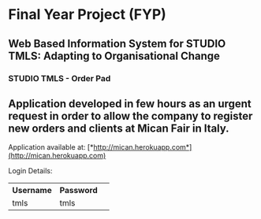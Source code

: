 # Final Year Project (FYP)
## Web Based Information System for STUDIO TMLS: Adapting to Organisational Change
### STUDIO TMLS - Order Pad
## Application developed in few hours as an urgent request in order to allow the company to register new orders and clients at Mican Fair in Italy.
 
Application available at: [*http://mican.herokuapp.com*](http://mican.herokuapp.com)

Login Details:

<table>
  <tr>
    <th>Username</th><th>Password</th>
  </tr>
  <tr>
    <td>tmls</td><td>tmls</td><td>
  </tr>
</table>

